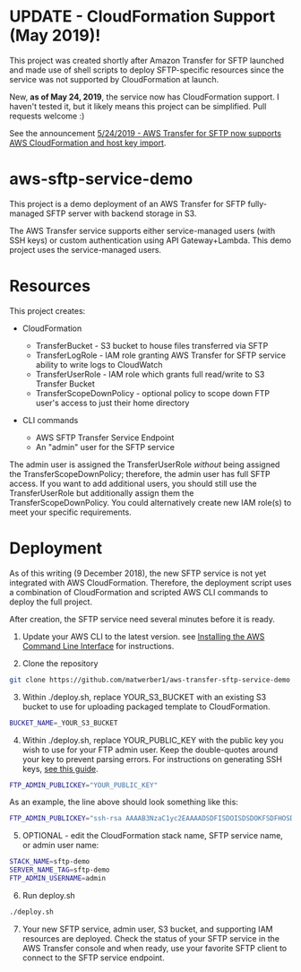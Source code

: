 # UPDATE - CloudFormation Support (May 2019)!

This project was created shortly after Amazon Transfer for SFTP launched and made use of shell scripts to deploy SFTP-specific resources since the service was not supported by CloudFormation at launch. 

New, **as of May 24, 2019**, the service now has CloudFormation support. I haven't tested it, but it likely means this project can be simplified. Pull requests welcome :)

See the announcement [5/24/2019 - AWS Transfer for SFTP now supports AWS CloudFormation and host key import](https://aws.amazon.com/about-aws/whats-new/2019/05/aws-transfer-sftp-now-supports-aws-cloudformation-host-key-import/).

# aws-sftp-service-demo

This project is a demo deployment of an AWS Transfer for SFTP fully-managed SFTP server with backend storage in S3.

The AWS Transfer service supports either service-managed users (with SSH keys) or custom authentication using API Gateway+Lambda. This demo project uses the service-managed users. 

# Resources 

This project creates: 

* CloudFormation
  * TransferBucket - S3 bucket to house files transferred via SFTP
  * TransferLogRole - IAM role granting AWS Transfer for SFTP service ability to write logs to CloudWatch
  * TransferUserRole - IAM role which grants full read/write to S3 Transfer Bucket
  * TransferScopeDownPolicy - optional policy to scope down FTP user's access to just their home directory

* CLI commands
  * AWS SFTP Transfer Service Endpoint
  * An "admin" user for the SFTP service

The admin user is assigned the TransferUserRole *without* being assigned the TransferScopeDownPolicy; therefore, the admin user has full SFTP access. If you want to add additional users, you should still use the TransferUserRole but additionally assign them the TransferScopeDownPolicy. You could alternatively create new IAM role(s) to meet your specific requirements.

# Deployment

As of this writing (9 December 2018), the new SFTP service is not yet integrated with AWS CloudFormation. Therefore, the deployment script uses a combination of CloudFormation and scripted AWS CLI commands to deploy the full project. 

After creation, the SFTP service need several minutes before it is ready. 

1. Update your AWS CLI to the latest version. see [Installing the AWS Command Line Interface](https://docs.aws.amazon.com/cli/latest/userguide/cli-chap-install.html) for instructions. 

2. Clone the repository
  ```sh
  git clone https://github.com/matwerber1/aws-transfer-sftp-service-demo
  ```

3. Within ./deploy.sh, replace YOUR_S3_BUCKET with an existing S3 bucket to use for uploading packaged template to CloudFormation. 
  
  ```sh
  BUCKET_NAME=_YOUR_S3_BUCKET
  ```

4. Within ./deploy.sh, replace YOUR_PUBLIC_KEY with the public key you wish to use for your FTP admin user. Keep the double-quotes around your key to prevent parsing errors. For instructions on generating SSH keys, [see this guide](https://docs.aws.amazon.com/transfer/latest/userguide/sshkeygen.html). 

  ```sh
  FTP_ADMIN_PUBLICKEY="YOUR_PUBLIC_KEY"
  ```
  
  As an example, the line above should look something like this: 
  
  ```sh
  FTP_ADMIN_PUBLICKEY="ssh-rsa AAAAB3NzaC1yc2EAAAADSDFISDOISDSDOKFSDFHOSDFOISHDFOUIeKhS9SsLtNYSL1DALxLml3XUJpd3xaY1231232prh264kCOtCvaQKV/CTDKb0JoyT4N93Hs4yquwfaqLZ+xK56hBi763kxkbAfB85rW57xg4XD3wLrwLVHhF5X+SFHe4x1oD4vjqofprhKPr/lMx+ModaaZ7qmv8S3EHawYes8oQxQk52s/I3Heaj4gh+puXTNNgN3zeQUaW2yW3w7dhbrt8L2ZuPL0iVNj4l4y8A+9kavCfLdxGVMg7M/IQtjwGDc8pb+LAGFEIDmSQeNOUse/bGHD77c2hRzLSjTwOloRhL1DF2EV2h matw@XXX-2342323"

  ```

5. OPTIONAL - edit the CloudFormation stack name, SFTP service name, or admin user name: 

  ```sh
  STACK_NAME=sftp-demo
  SERVER_NAME_TAG=sftp-demo
  FTP_ADMIN_USERNAME=admin
  ```

6. Run deploy.sh

  ```sh
  ./deploy.sh
  ```
  
7. Your new SFTP service, admin user, S3 bucket, and supporting IAM resources are deployed. Check the status of your SFTP service in the AWS Transfer console and when ready, use your favorite SFTP client to connect to the SFTP service endpoint. 


